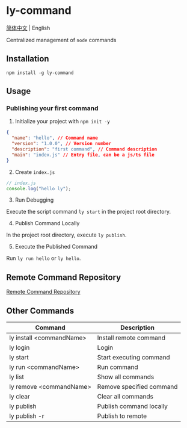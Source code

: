 # ly-command

[简体中文](./README-zh_CN.md) | English

Centralized management of `node` commands

## Installation

`npm install -g ly-command`

## Usage

### Publishing your first command

1. Initialize your project with `npm init -y`

```json
{
  "name": "hello", // Command name
  "version": "1.0.0", // Version number
  "description": "first command", // Command description
  "main": "index.js" // Entry file, can be a js/ts file
}
```

2. Create `index.js`

```js
// index.js
console.log("hello ly");
```

3. Run Debugging

Execute the script command `ly start` in the project root directory.

4. Publish Command Locally

In the project root directory, execute `ly publish`.

5. Execute the Published Command

Run `ly run hello` or `ly hello`.

## Remote Command Repository

[Remote Command Repository](https://ly-command.topjs.top/)

## Other Commands

| Command                   | Description              |
| ------------------------- | ------------------------ |
| ly install <commandName\> | Install remote command   |
| ly login                  | Login                    |
| ly start                  | Start executing command  |
| ly run <commandName\>     | Run command              |
| ly list                   | Show all commands        |
| ly remove <commandName\>  | Remove specified command |
| ly clear                  | Clear all commands       |
| ly publish                | Publish command locally  |
| ly publish -r             | Publish to remote        |
